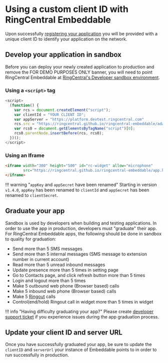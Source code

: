 # Using a custom client ID with RingCentral Embeddable 

Upon successfully [registering your application](../app-registration.md) you will be provided with a unique client ID to identify your application on the network. 

## Develop your application in sandbox

Before you can deploy your newly created application to production and remove the FOR DEMO PURPOSES ONLY banner, you will need to point RingCentral Embeddable at [RingCentral's Developer sandbox environment](https://developers.ringcentral.com/guide/getting-started/using-sandbox). 

### Using a `<script>` tag 


```js
<script>
  (function() {
    var rcs = document.createElement("script");
    var clientId = "YOUR CLIENT ID";
	var appServer = "https://platform.devtest.ringcentral.com"
    rcs.src = "https://ringcentral.github.io/ringcentral-embeddable/adapter.js?clientId="+clientId+"&=appServer="+appServer;
    var rcs0 = document.getElementsByTagName("script")[0];
    rcs0.parentNode.insertBefore(rcs, rcs0);
  })();
</script>
```

### Using an Iframe

```html
<iframe width="300" height="500" id="rc-widget" allow="microphone"
        src="https://ringcentral.github.io/ringcentral-embeddable/app.html?clientId=your_app_client_id&appServer=https://platform.devtest.ringcentral.com">
</iframe>
```

!!! warning "`appKey` and `appSecret` have been renamed"
    Starting in version `v1.4.0`, `appKey` has been renamed to `clientId` and `appSecret` has been renamed to `clientSecret`.
    
## Graduate your app

Sandbox is used by developers when building and testing applications. In order to use the app in production, developers must "graduate" their app. For RingCentral Embeddable apps, the following should be done in sandbox to quality for graduation:

* Send more than 5 SMS messages
* Send more than 5 internal messages (SMS message to extension number in current account)
* Read more than 5 unread inbound messages
* Update presence more than 5 times in setting page
* Go to Contacts page, and click refresh button more than 5 times
* Login and logout more than 5 times
* Make 5 outbound web phone (Browser based) calls
* Make 5 inbound web phone (Browser based) calls
* Make 5 [Ringout](call-settings.md#interact-with-calling-settings) calls
* Control(end/hold) Ringout call in widget more than 5 times in widget

!!! info "Having difficulty graduating your app?" 
    Please create [developer support ticket](https://developers.ringcentral.com/support/create-case) if you experience issues during the app graduation process.

## Update your client ID and server URL

Once you have successfully graduated your app, be sure to update the `clientID` and `serverUrl` your instance of Embeddable points to in order to run successfully in production. 

